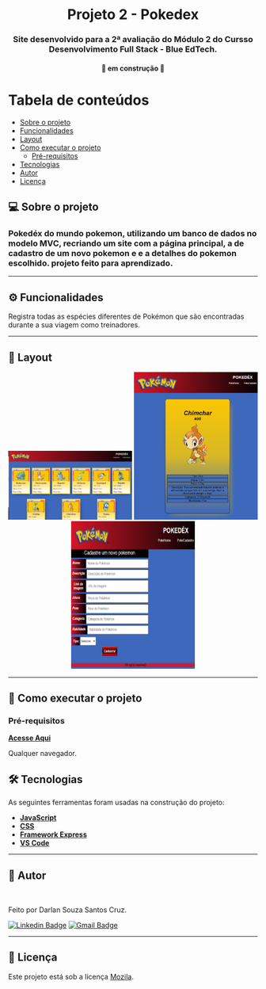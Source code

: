 <h1 align="center">
    Projeto 2 - Pokedex
</h1>

<h3 align="center">
    Site desenvolvido para a 2ª avaliação do Módulo 2 do Cursso Desenvolvimento Full Stack - Blue EdTech.
</h3>

<h4 align="center">
	🚧  em construção  🚧
</h4>

Tabela de conteúdos
=================
<!--ts-->
   * [Sobre o projeto](#-sobre-o-projeto)
   * [Funcionalidades](#-funcionalidades)
   * [Layout](#-layout)
   * [Como executar o projeto](#-como-executar-o-projeto)
     * [Pré-requisitos](#pré-requisitos)
   * [Tecnologias](#-tecnologias)
   * [Autor](#-autor)
   * [Licença](#-licença)
<!--te-->


## 💻 Sobre o projeto
<h3>Pokedéx do mundo pokemon, utilizando um banco de dados no modelo MVC, recriando um site com a página principal, a de cadastro de um novo pokemon e e a detalhes do pokemon escolhido.
	projeto feito para aprendizado.

---

## ⚙ Funcionalidades
<p>
  Registra todas as espécies diferentes de Pokémon que são encontradas durante a sua viagem como treinadores. 
  </p>

---

## 🎨 Layout

<p align="center">
	<img src="https://github.com/Dansouza911/M02-P02-Pokedex/blob/main/public/image/screenshoot1.png" alt="screenshot1" width="250"/>
	<img src="https://github.com/Dansouza911/M02-P02-Pokedex/blob/main/public/image/screenshoot2.png" alt="screenshot2" width="250"/>
	<img src="https://github.com/Dansouza911/M02-P02-Pokedex/blob/main/public/image/screenshoot3.png" alt="screenshot2" width="250"/>
</p>


---

## 🚀 Como executar o projeto

### Pré-requisitos
**[Acesse Aqui](https://pokedex-m02-02-blue.onrender.com/)**

Qualquer navegador.



## 🛠 Tecnologias

As seguintes ferramentas foram usadas na construção do projeto:

-   **[JavaScript](https://www.javascript.com/)**
-   **[CSS]()**
-   **[Framework Express](https://expressjs.com/pt-br/)**
-   **[VS Code](https://code.visualstudio.com/)**

---

## 🦸 Autor

<img style="border-radius: 50%;" src="https://media-exp1.licdn.com/dms/image/C4D03AQGoMplHxSTKFQ/profile-displayphoto-shrink_800_800/0/1589132972359?e=1643846400&v=beta&t=CP1STbPumqTKfR4JRd_4FzoQOV1Ig21onnNNUJ-CBJk" width="100px;" alt=""/>

Feito por Darlan Souza Santos Cruz.

[![Linkedin Badge](https://img.shields.io/badge/LinkedIn-0077B5?style=for-the-badge&logo=linkedin&logoColor=white)](https://www.linkedin.com/in/darlan-souza-santos-173b5b121/)
[![Gmail Badge](https://img.shields.io/badge/Gmail-D14836?style=for-the-badge&logo=gmail&logoColor=white)](mailto:dansouza911@gmail.com)

---

## 📝 Licença

Este projeto está sob a licença [Mozila](./LICENSE).
